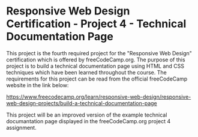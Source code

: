 <h1>Responsive Web Design Certification - Project 4 - Technical Documentation Page</h1>

This project is the fourth required project for the "Responsive Web Design" certification which is offered by freeCodeCamp.org.
The purpose of this project is to build a technical documentation page using HTML and CSS techniques which have been learned throughout the course. 
The requirements for this project can be read from the official freeCodeCamp website in the link below:

https://www.freecodecamp.org/learn/responsive-web-design/responsive-web-design-projects/build-a-technical-documentation-page

This project will be an improved version of the example technical documantation page displayed in the freeCodeCamp.org project 4 assignment. 
